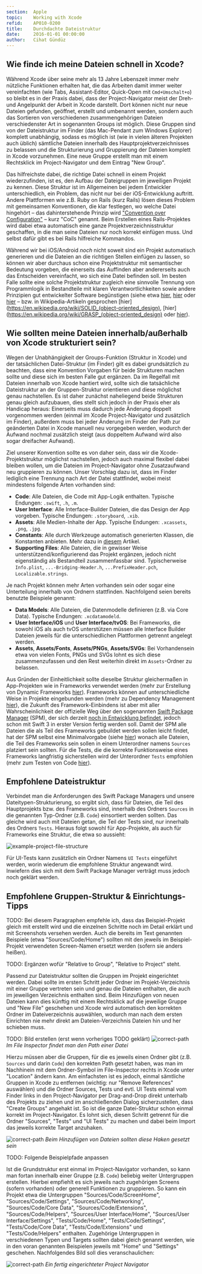 ```yaml
---
section:  Apple
topic:    Working with Xcode
refid:    AP010-0200
title:    Durchdachte Dateistruktur
date:     2016-01-01 00:00:00
author:   Cihat Gündüz
---
```



## Wie finde ich meine Dateien schnell in Xcode?

Während Xcode über seine mehr als 13 Jahre Lebenszeit immer mehr nützliche Funktionen erhalten hat, die das Arbeiten damit immer weiter vereinfachten (wie Tabs, Assistant-Editor, Quick-Open mit `Cmd+Umschalt+o`) so bleibt es in der Praxis dabei, dass der Project-Navigator meist der Dreh- und Angelpunkt der Arbeit in Xcode darstellt. Dort können nicht nur neue Dateien gefunden, geöffnet, erstellt und umbenannt werden, sondern auch das Sortieren von verschiedenen zusammengehörigen Dateien verschiedenster Art in sogenannten Groups ist möglich. Diese Gruppen sind von der Dateistruktur im Finder (das Mac-Pendant zum Windows Explorer) komplett unabhängig, sodass es möglich ist (wie in vielen älteren Projekten auch üblich) sämtliche Dateien innerhalb des Hauptprojektverzeichnisses zu belassen und die Strukturierung und Gruppierung der Dateien komplett in Xcode vorzunehmen. Eine neue Gruppe erstellt man mit einem Rechtsklick im Project-Navigator und dem Eintrag "New Group".

Das hilfreichste dabei, die richtige Datei schnell in einem Projekt wiederzufinden, ist es, den Aufbau der Dateigruppen im jeweiligen Projekt zu kennen. Diese Struktur ist im Allgemeinen bei jedem Entwickler unterschiedlich, ein Problem, das nicht nur bei der iOS-Entwicklung auftritt. Andere Plattformen wie z.B. Ruby on Rails (kurz Rails) lösen dieses Problem mit gemeinsamen Konventionen, die klar festlegen, wo welche Datei hingehört – das dahinterstehende Prinzip wird ["Convention over Configuration"](https://en.wikipedia.org/wiki/Convention_over_configuration) – kurz "CoC" genannt. Beim Erstellen eines Rails-Projektes wird dabei etwa automatisch eine ganze Projektverzeichnisstruktur geschaffen, in die man seine Dateien nur noch korrekt einfügen muss. Und selbst dafür gibt es bei Rails hilfreiche Kommandos.

Während wir bei iOS/Android *noch* nicht soweit sind ein Projekt automatisch generieren und die Dateien an die richtigen Stellen einfügen zu lassen, so können wir aber durchaus schon eine Projektstruktur mit semantischer Bedeutung vorgeben, die einerseits das Auffinden aber andererseits auch das Entscheiden vereinfacht, wo sich eine Datei befinden soll. Im besten Falle sollte eine solche Projektstruktur zugleich eine sinnvolle Trennung von Programmlogik in Bestandteile mit klaren Verantwortlichkeiten sowie andere Prinzipien gut entwickelter Software begünstigen (siehe etwa [hier](http://www.oodesign.com/design-principles.html), [hier](https://msdn.microsoft.com/en-us/library/ee658124.aspx) oder [hier](http://code.tutsplus.com/tutorials/3-key-software-principles-you-must-understand--net-25161) – bzw. in Wikipedia-Artikeln gesprochen [hier](https://en.wikipedia.org/wiki/SOLID_(object-oriented_design), [hier](https://en.wikipedia.org/wiki/GRASP_(object-oriented_design) oder [hier](https://en.wikipedia.org/wiki/Don%27t_repeat_yourself)).


## Wie sollten meine Dateien innerhalb/außerhalb von Xcode strukturiert sein?

Wegen der Unabhängigkeit der Groups-Funktion (Struktur in Xcode) und der tatsächlichen Datei-Struktur (im Finder) gilt es dabei grundsätzlich zu beachten, dass eine Konvention Vorgaben für beide Strukturen machen sollte und diese sich im besten Falle gut ergänzen. Da im Regelfall mit Dateien innerhalb von Xcode hantiert wird, sollte sich die tatsächliche Dateistruktur an der Gruppen-Struktur orientieren und diese möglichst genau nachstellen. Es ist daher zunächst naheliegend beide Strukturen genau gleich aufzubauen, dies stellt sich jedoch in der Praxis eher als Handicap heraus: Einerseits muss dadurch jede Änderung doppelt vorgenommen werden (einmal im Xcode Project-Navigator und zusätzlich im Finder), außerdem muss bei jeder Änderung im Finder der Path zur geänderten Datei in Xcode manuell neu vorgegeben werden, wodurch der Aufwand nochmal zusätzlich steigt (aus doppeltem Aufwand wird also sogar dreifacher Aufwand).

Ziel unserer Konvention sollte es von daher sein, dass wir die Xcode-Projektstruktur möglichst nachstellen, jedoch auch maximal flexibel dabei bleiben wollen, um die Dateien im Project-Navigator ohne Zusatzaufwand neu gruppieren zu können. Unser Vorschlag dazu ist, dass im Finder lediglich eine Trennung nach Art der Datei stattfindet, wobei meist mindestens folgende Arten vorhanden sind:

* **Code**: Alle Dateien, die Code mit App-Logik enthalten. Typische Endungen: `.swift`, `.h`, `.m`.
* **User Interface**: Alle Interface-Builder Dateien, die das Design der App vorgeben. Typische Endungen: `.storyboard`, `.xib`.
* **Assets**: Alle Medien-Inhalte der App. Typische Endungen: `.xcassets`, `.png`, `.jpg`.
* **Constants**: Alle durch Werkzeuge automatisch generierten Klassen, die Konstanten anbieten. Mehr dazu in [diesem](#) Artikel.
* **Supporting Files**: Alle Dateien, die in gewisser Weise unterstützend/konfigurierend das Projekt ergänzen, jedoch nicht eigenständig als Bestandteil zusammenfassbar sind. Typischerweise `Info.plist`, `...-Bridging-Header.h`, `...PrefixHeader.pch`, `Localizable.strings`.

Je nach Projekt können mehr Arten vorhanden sein oder sogar eine Unterteilung innerhalb von Ordnern stattfinden. Nachfolgend seien bereits benutzte Beispiele genannt:

* **Data Models**: Alle Dateien, die Datenmodelle definieren (z.B. via Core Data). Typische Endungen: `.xcdatamodeld`.
* **User Interface/iOS** und **User Interface/tvOS**: Bei Frameworks, die sowohl iOS als auch tvOS unterstützen müssen alle Interface Builder Dateien jeweils für die unterschiedlichen Plattformen getrennt angelegt werden.
* **Assets**, **Assets/Fonts**, **Assets/PNGs**, **Assets/SVGs**: Bei Vorhandensein etwa von vielen Fonts, PNGs und SVGs lohnt es sich diese zusammenzufassen und den Rest weiterhin direkt im `Assets`-Ordner zu belassen.

Aus Gründen der Einheitlichkeit sollte dieselbe Struktur gleichermaßen in App-Projekten wie in Frameworks verwendet werden (mehr zur Erstellung von Dynamic Frameworks [hier](#)). Frameworks können auf unterschiedliche Weise in Projekte eingebunden werden (mehr zu Dependency Management [hier](#)), die Zukunft des Framework-Einbindens ist aber mit aller Wahrscheinlichkeit der offizielle Weg über den sogenannten [Swift Package Manager](https://swift.org/package-manager/) (SPM), der sich derzeit [noch in Entwicklung befindet](https://github.com/apple/swift-package-manager), jedoch schon mit Swift 3 in erster Version fertig werden soll. Damit der SPM alle Dateien die als Teil des Frameworks gebuildet werden sollen leicht findet, hat der SPM selbst eine Minimalvorgabe (siehe [hier](https://github.com/apple/swift-package-manager/blob/master/Documentation/SourceLayouts.md)) wonach alle Dateien, die Teil des Frameworks sein sollen in einem Unterordner namens `Sources` platziert sein sollten. Für die Tests, die die korrekte Funktionsweise eines Frameworks langfristig sicherstellen wird der Unterordner `Tests` empfohlen (mehr zum Testen von Code [hier](#)).


## Empfohlene Dateistruktur

Verbindet man die Anforderungen des Swift Package Managers und unsere Dateitypen-Strukturierung, so ergibt sich, dass für Dateien, die Teil des Hauptprojekts bzw. des Frameworks sind, innerhalb des Ordners `Sources` in die genannten Typ-Ordner (z.B. `Code`) einsortiert werden sollten. Das gleiche wird auch mit Dateien getan, die Teil der Tests sind, nur innerhalb des Ordners `Tests`. Hieraus folgt sowohl für App-Projekte, als auch für Frameworks eine Struktur, die etwa so aussieht:

![example-project-file-structure](public/images/xcode-file-structure/example-project-file-structure.png)

Für UI-Tests kann zusätzlich ein Ordner Namens `UI Tests` eingeführt werden, worin wiederum die empfohlene Struktur angewandt wird. Inwiefern dies sich mit dem Swift Package Manager verträgt muss jedoch noch geklärt werden.

## Empfohlene Gruppen-Struktur & Einrichtungs-Tipps

TODO: Bei diesem Paragraphen empfehle ich, dass das Beispiel-Projekt gleich mit erstellt wird und die einzelnen Schritte noch im Detail erklärt und mit Screenshots versehen werden. Auch die bereits im Text genannten Beispiele (etwa "Sources/Code/Home") sollten mit den jeweils im Beispiel-Projekt verwendeten Screen-Namen ersetzt werden (sofern sie anders heißen).

TODO: Ergänzen wofür "Relative to Group", "Relative to Project" steht.

Passend zur Dateistruktur sollten die Gruppen im Projekt eingerichtet werden. Dabei sollte im ersten Schritt jeder Ordner im Projekt-Verzeichnis mit einer Gruppe vertreten sein und genau die Dateien enthalten, die auch im jeweiligen Verzeichnis enthalten sind. Beim Hinzufügen von neuen Dateien kann dies künftig mit einem Rechtsklick auf die jeweilige Gruppe und "New File" geschehen und Xcode wird automatisch den korrekten Ordner im Dateiverzeichnis auswählen, wodurch man nach dem ersten Einrichten nie mehr direkt am Dateien-Verzeichnis Dateien hin und her schieben muss.

TODO: Bild erstellen (erst wenn vorheriges TODO geklärt)
![correct-path](public/images/xcode-file-structure/correct-path.png)
*Im File Inspector findet man den Path einer Datei*

Hierzu müssen aber die Gruppen, für die es jeweils einen Ordner gibt (z.B. `Sources` und darin `Code`) den korrekten Path gesetzt haben, was man im Nachhinein mit dem Ordner-Symbol im File-Inspector rechts in Xcode unter "Location" ändern kann. Am einfachsten ist es jedoch, einmal sämtliche Gruppen in Xcode zu entfernen (wichtig: nur "Remove References" auswählen) und die Ordner Sources, Tests und evtl. UI Tests einmal vom Finder links in den Project-Navigator per Drag-and-Drop direkt unterhalb des Projekts zu ziehen und im anschließenden Dialog sicherzustellen, dass "Create Groups" angehakt ist. So ist die ganze Datei-Struktur schon einmal korrekt im Project-Navigator. Es lohnt sich, diesen Schritt getrennt für die Ordner "Sources", "Tests" und "UI Tests" zu machen und dabei beim Import das jeweils korrekte Target anzuhaken.

![correct-path](public/images/xcode-file-structure/add-files.png)
*Beim Hinzufügen von Dateien sollten diese Haken gesetzt sein*

TODO: Folgende Beispielpfade anpassen

Ist die Grundstruktur erst einmal im Project-Navigator vorhanden, so kann man fortan innerhalb einer Gruppe (z.B. `Code`) beliebig weiter Untergruppen erstellen. Hierbei empfiehlt es sich jeweils nach zugehörigen Screens (sofern vorhanden) oder generell Funktionen zu gruppieren. So kann ein Projekt etwa die Untergruppen "Sources/Code/ScreenHome", "Sources/Code/Settings", "Sources/Code/Networking", "Sources/Code/Core Data", "Sources/Code/Extensions", "Sources/Code/Helpers", "Sources/User Interface/Home", "Sources/User Interface/Settings", "Tests/Code/Home", "Tests/Code/Settings", "Tests/Code/Core Data", "Tests/Code/Extensions" und "Tests/Code/Helpers" enthalten. Zugehörige Untergruppen in verschiedenen Typen und Targets sollten dabei gleich genannt werden, wie in den voran genannten Beispielen jeweils mit "Home" und "Settings" geschehen. Nachfolgendes Bild soll dies veranschaulichen:

![correct-path](public/images/xcode-file-structure/xcode-project-navigator.png)
*Ein fertig eingerichteter Project Navigator*
